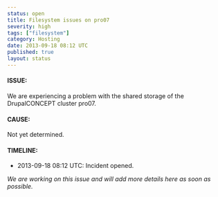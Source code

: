 ```yaml
---
status: open
title: Filesystem issues on pro07
severity: high
tags: ["filesystem"]
category: Hosting
date: 2013-09-18 08:12 UTC
published: true
layout: status
---
```


#### ISSUE:

We are experiencing a problem with the shared storage of the DrupalCONCEPT cluster pro07.


#### CAUSE:

Not yet determined.


#### TIMELINE:

* 2013-09-18 08:12 UTC: Incident opened.

*We are working on this issue and will add more details here as soon as possible.*
